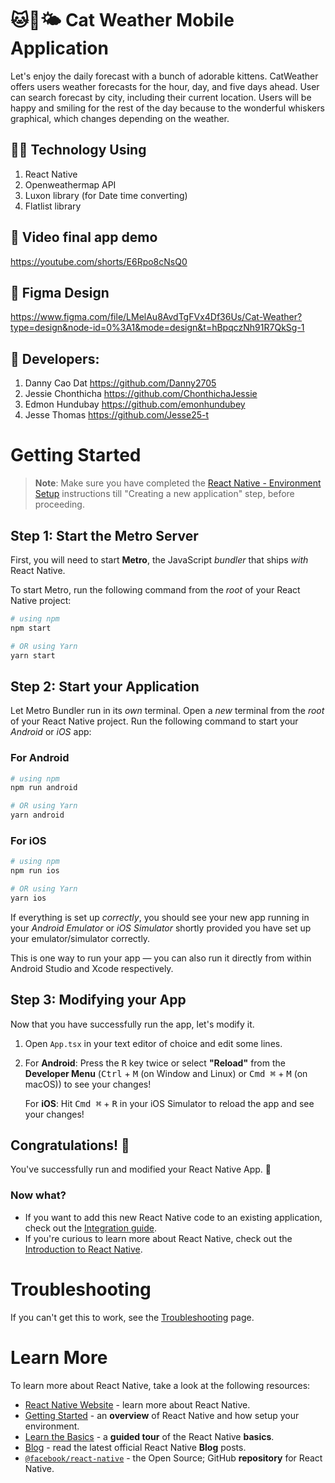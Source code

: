 # 🐱🌈🌤️ Cat Weather Mobile Application

Let's enjoy the daily forecast with a bunch of adorable kittens. 
CatWeather offers users weather forecasts for the hour, day, and five days ahead. User can search forecast by city, including their current location. Users will be happy and smiling for the rest of the day because to the wonderful whiskers graphical, which changes depending on the weather.


## 🐱‍💻 Technology Using

1. React Native
2. Openweathermap API
3. Luxon library (for Date time converting)
4. Flatlist library


## 🧁 Video final app demo

https://youtube.com/shorts/E6Rpo8cNsQ0


## 🧁 Figma Design

https://www.figma.com/file/LMelAu8AvdTgFVx4Df36Us/Cat-Weather?type=design&node-id=0%3A1&mode=design&t=hBpqczNh91R7QkSg-1


## 🧁 Developers:

1. Danny Cao Dat https://github.com/Danny2705
2. Jessie Chonthicha https://github.com/ChonthichaJessie
3. Edmon Hundubay https://github.com/emonhundubey
4. Jesse Thomas https://github.com/Jesse25-t


# Getting Started

>**Note**: Make sure you have completed the [React Native - Environment Setup](https://reactnative.dev/docs/environment-setup) instructions till "Creating a new application" step, before proceeding.

## Step 1: Start the Metro Server

First, you will need to start **Metro**, the JavaScript _bundler_ that ships _with_ React Native.

To start Metro, run the following command from the _root_ of your React Native project:

```bash
# using npm
npm start

# OR using Yarn
yarn start
```

## Step 2: Start your Application

Let Metro Bundler run in its _own_ terminal. Open a _new_ terminal from the _root_ of your React Native project. Run the following command to start your _Android_ or _iOS_ app:

### For Android

```bash
# using npm
npm run android

# OR using Yarn
yarn android
```

### For iOS

```bash
# using npm
npm run ios

# OR using Yarn
yarn ios
```

If everything is set up _correctly_, you should see your new app running in your _Android Emulator_ or _iOS Simulator_ shortly provided you have set up your emulator/simulator correctly.

This is one way to run your app — you can also run it directly from within Android Studio and Xcode respectively.

## Step 3: Modifying your App

Now that you have successfully run the app, let's modify it.

1. Open `App.tsx` in your text editor of choice and edit some lines.
2. For **Android**: Press the <kbd>R</kbd> key twice or select **"Reload"** from the **Developer Menu** (<kbd>Ctrl</kbd> + <kbd>M</kbd> (on Window and Linux) or <kbd>Cmd ⌘</kbd> + <kbd>M</kbd> (on macOS)) to see your changes!

   For **iOS**: Hit <kbd>Cmd ⌘</kbd> + <kbd>R</kbd> in your iOS Simulator to reload the app and see your changes!

## Congratulations! :tada:

You've successfully run and modified your React Native App. :partying_face:

### Now what?

- If you want to add this new React Native code to an existing application, check out the [Integration guide](https://reactnative.dev/docs/integration-with-existing-apps).
- If you're curious to learn more about React Native, check out the [Introduction to React Native](https://reactnative.dev/docs/getting-started).

# Troubleshooting

If you can't get this to work, see the [Troubleshooting](https://reactnative.dev/docs/troubleshooting) page.

# Learn More

To learn more about React Native, take a look at the following resources:

- [React Native Website](https://reactnative.dev) - learn more about React Native.
- [Getting Started](https://reactnative.dev/docs/environment-setup) - an **overview** of React Native and how setup your environment.
- [Learn the Basics](https://reactnative.dev/docs/getting-started) - a **guided tour** of the React Native **basics**.
- [Blog](https://reactnative.dev/blog) - read the latest official React Native **Blog** posts.
- [`@facebook/react-native`](https://github.com/facebook/react-native) - the Open Source; GitHub **repository** for React Native.
